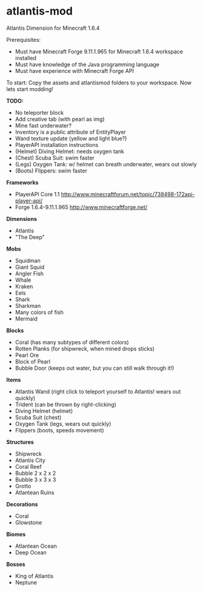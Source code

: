 atlantis-mod
============

Atlantis Dimension for Minecraft 1.6.4

Prerequisites:
- Must have Minecraft Forge 9.11.1.965 for Minecraft 1.6.4 workspace installed
- Must have knowledge of the Java programming language
- Must have experience with Minecraft Forge API

To start:
Copy the assets and atlantismod folders to your workspace. Now lets start modding!

**TODO:**
- No teleporter block
- Add creative tab (with pearl as img)
- Mine fast underwater?
- Inventory is a public attribute of EntityPlayer
- Wand texture update (yellow and light blue?)
- PlayerAPI installation instructions
- (Helmet) Diving Helmet: needs oxygen tank
- (Chest) Scuba Suit: swim faster
- (Legs) Oxygen Tank: w/ helmet can breath underwater, wears out slowly
- (Boots) Flippers: swim faster


**Frameworks**
 - PlayerAPI  Core 1.1 http://www.minecraftforum.net/topic/738498-172api-player-api/
 - Forge 1.6.4-9.11.1.965 http://www.minecraftforge.net/

**Dimensions**
 - Atlantis
 - "The Deep"

**Mobs**
 - Squidman
 - Giant Squid
 - Angler Fish
 - Whale
 - Kraken
 - Eels
 - Shark
 - Sharkman
 - Many colors of fish
 - Mermaid

**Blocks**
 - Coral (has many subtypes of different colors)
 - Rotten Planks (for shipwreck, when mined drops sticks)
 - Pearl Ore
 - Block of Pearl
 - Bubble Door (keeps out water, but you can still walk through it!)

**Items**
 - Atlantis Wand (right click to teleport yourself to Atlantis! wears out quickly)
 - Trident (can be thrown by right-clicking)
 - Diving Helmet (helmet)
 - Scuba Suit (chest)
 - Oxygen Tank (legs, wears out quickly)
 - Flippers (boots, speeds movement)

**Structures**
 - Shipwreck
 - Atlantis City
 - Coral Reef
 - Bubble 2 x 2 x 2
 - Bubble 3 x 3 x 3
 - Grotto
 - Atlantean Ruins

**Decorations**
 - Coral
 - Glowstone

**Biomes**
 - Atlantean Ocean
 - Deep Ocean

**Bosses**
 - King of Atlantis
 - Neptune